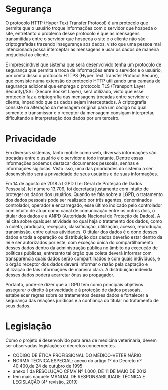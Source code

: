 # Segurança

O protocolo HTTP (Hyper Text Transfer Protocol) é um protocolo que permite que o usuário troque informações com o servidor que hospeda o site, entretanto o problema desse protocolo é que as mensagens transmitidas entre o servidor que hospeda o site e o cliente não são criptografadas trazendo insegurança aos dados, visto que uma pessoa mal intencionada possa interceptar as mensagens e usar os dados de maneira prejudicial ao cliente.

É imprescindível que sistema que será desenvolvido tenha um protocolo de segurança que permita a troca de informações entre o servidor e o usuário, por conta disso o protocolo HTTPS (Hyper Text Transfer Protocol Secure), que consiste numa extensão do protocolo HTTP utilizando uma camada de segurança adicional que emprega o protocolo TLS (Transport Layer Security)/SSL (Secure Socket Layer), será utilizado, visto que esse protocolo faz a criptografia das mensagens trocadas entre servidor e cliente, impedindo que os dados sejam interceptados. A criptografia consiste na alteração da mensagem original para um código no qual somente o transmissor e o receptor da mensagem consigam interpretar, dificultando a interpretação dos dados por um terceiro.

# Privacidade

Em diversos sistemas, tanto mobile como web, diversas informações são trocadas entre o usuário e o servidor a todo instante. Dentre essas informações podemos destacar documentos pessoais, senhas e informações sigilosas. Visto isso, uma das prioridades do sistema a ser desenvolvido será a privacidade de seus usuários e de suas informações. 

Em 14 de agosto de 2018 a LGPD (Lei Geral de Proteção de Dados Pessoais), lei número 13.709, foi decretada justamente com intuito de proteger os dados dos usuários. Quando se fala sobre a LGPD, o tratamento dos dados pessoais pode ser realizado por três agentes, denominados controlador, operador e encarregado, esse último indicado pelo controlador com intuito de atuar como canal de comunicação entre os outros dois, o titular dos dados e a ANPD (Autoridade Nacional de Proteção de Dados). A lei cita sobre qualquer atividade no qual haja o tratamento dos dados, como a coleta, produção, recepção, classificação, utilização, acesso, reprodução, transmissão, entre outras atividades. O titular dos dados é o dono desses dados e toda a operação ou distribuição dos dados deverão estar dentro da lei e ser autorizados por este, com exceção única do compartilhamento desses dados dentro da administração pública no âmbito da execução de políticas públicas, entretanto tal órgão que coleta deverá informar com transparência quais dados serão compartilhados e com quais indivíduos, e o órgão receptor dos dados deverá informar o razão pela captação e utilização de tais informações de maneira clara. A distribuição indevida desses dados poderá acarretar ônus ao propagador.

Portanto, pode-se dizer que a LGPD tem como principais objetivos assegurar o direito à privacidade e à proteção de dados pessoais, estabelecer regras sobre os tratamentos desses dados e fortalecer a segurança das relações jurídicas e a confiança do titular no tratamento de seus dados.

# Legislação

Como o projeto é desenvolvido para área de medicina veterinária, devem ser observadas legislações e decretos concernentes.

- CÓDIGO DE ÉTICA PROFISSIONAL DO MÉDICO-VETERINÁRIO
- NORMA TÉCNICA ESPECIAL: anexo do artigo 1º do Decreto nº 40.400,de 24 de outubro de 1995
- anexo 1 da RESOLUÇÃO CFMV Nº 1.000, DE 11 DE MAIO DE 2012
- tem mais naquele MANUAL DE RESPONSABILIDADE TÉCNICA E LEGISLAÇÃO (4° revisão, 2019)
